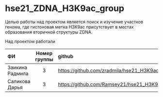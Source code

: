 # hse21_ZDNA_H3K9ac_group

  Целью работы над проектом является поиск и изучение участков генома, где гистоновая метка H3K9ac присутствует в местах образования вторичной структуры ZDNA.

Над проектом работали 

| ФИ             | Номер группы | github                                               | 
| :--------------|:------------:|:-----------------------------------------------------|
| Заикина Радмила| 3            | https://github.com/zradmila/hse21_H3K9ac_ZDNA_human  | 
| Саликова Дарья | 3            | https://github.com/Ramsey21/hse21_H3K9ac_ZDNA_human  | 
